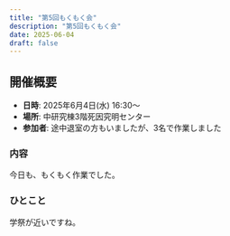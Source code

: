 ```yaml
---
title: "第5回もくもく会"
description: "第5回もくもく会"
date: 2025-06-04
draft: false
---
```


## 開催概要
-  **日時**: 2025年6月4日(水) 16:30〜
-  **場所**: 中研究棟3階死因究明センター
-  **参加者**: 途中退室の方もいましたが、3名で作業しました

### 内容
今日も、もくもく作業でした。

### ひとこと
学祭が近いですね。

